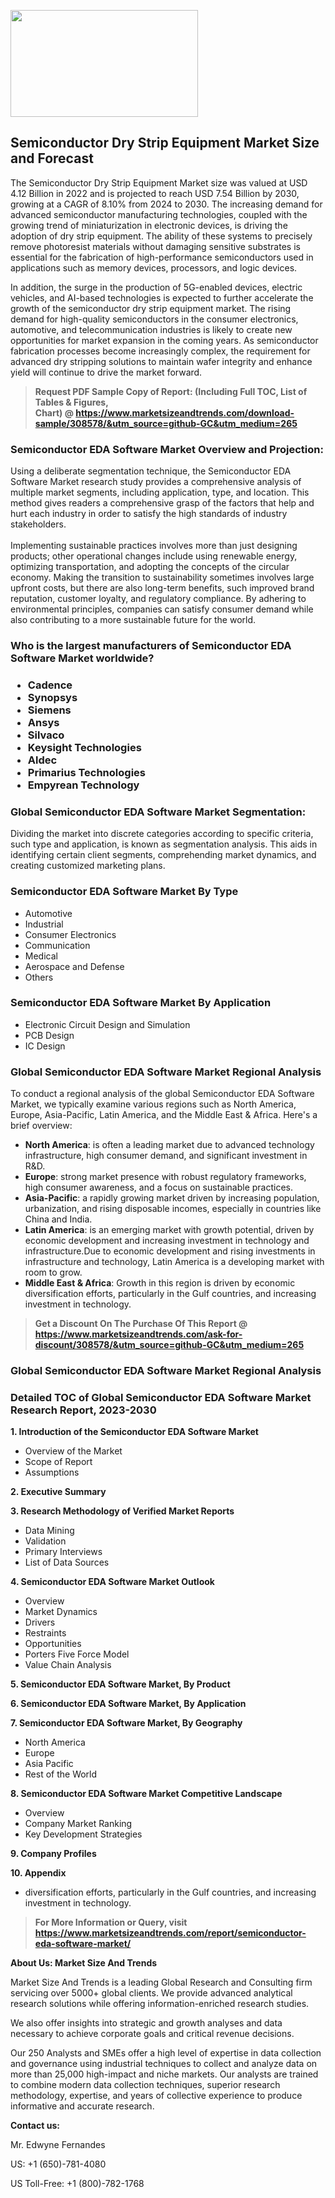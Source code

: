 <p><img class="alignnone size-medium wp-image-20088" src="https://ffe5etoiles.com/wp-content/uploads/2024/12/MST1-300x171.png" alt="" width="300" height="171" /></p><h2>Semiconductor Dry Strip Equipment Market Size and Forecast</h2><p>The Semiconductor Dry Strip Equipment Market size was valued at USD 4.12 Billion in 2022 and is projected to reach USD 7.54 Billion by 2030, growing at a CAGR of 8.10% from 2024 to 2030. The increasing demand for advanced semiconductor manufacturing technologies, coupled with the growing trend of miniaturization in electronic devices, is driving the adoption of dry strip equipment. The ability of these systems to precisely remove photoresist materials without damaging sensitive substrates is essential for the fabrication of high-performance semiconductors used in applications such as memory devices, processors, and logic devices.</p><p>In addition, the surge in the production of 5G-enabled devices, electric vehicles, and AI-based technologies is expected to further accelerate the growth of the semiconductor dry strip equipment market. The rising demand for high-quality semiconductors in the consumer electronics, automotive, and telecommunication industries is likely to create new opportunities for market expansion in the coming years. As semiconductor fabrication processes become increasingly complex, the requirement for advanced dry stripping solutions to maintain wafer integrity and enhance yield will continue to drive the market forward.</p></p><blockquote id="" class=""><strong>Request PDF Sample Copy of Report: (Including Full TOC, List of Tables &amp; Figures, Chart)&nbsp;@&nbsp;<strong><a href="https://www.marketsizeandtrends.com/download-sample/308578/&utm_source=github-GC&utm_medium=265" target="_blank">https://www.marketsizeandtrends.com/download-sample/308578/&utm_source=github-GC&utm_medium=265</a></strong></strong></blockquote><h3 id="" class="">Semiconductor EDA Software Market&nbsp;Overview and Projection:</h3><p id="" class="">Using a deliberate segmentation technique, the Semiconductor EDA Software Market research study provides a comprehensive analysis of multiple market segments, including application, type, and location. This method gives readers a comprehensive grasp of the factors that help and hurt each industry in order to satisfy the high standards of industry stakeholders. <br /> <br />Implementing sustainable practices involves more than just designing products; other operational changes include using renewable energy, optimizing transportation, and adopting the concepts of the circular economy. Making the transition to sustainability sometimes involves large upfront costs, but there are also long-term benefits, such improved brand reputation, customer loyalty, and regulatory compliance. By adhering to environmental principles, companies can satisfy consumer demand while also contributing to a more sustainable future for the world.</p><h3 id="" class="">Who is the largest manufacturers of&nbsp;Semiconductor EDA Software Market worldwide?</h3><h3 class=""><p><ul><li>Cadence </li><li> Synopsys </li><li> Siemens </li><li> Ansys </li><li> Silvaco </li><li> Keysight Technologies </li><li> Aldec </li><li> Primarius Technologies </li><li> Empyrean Technology</li></ul></p></h3><h3 id="" class="">Global&nbsp;Semiconductor EDA Software Market Segmentation:</h3><p id="" class="">Dividing the market into discrete categories according to specific criteria, such type and application, is known as segmentation analysis. This aids in identifying certain client segments, comprehending market dynamics, and creating customized marketing plans.</p><h3 id="" class="">Semiconductor EDA Software Market&nbsp;By Type</h3><p><p><ul><li>Automotive</li><li> Industrial</li><li> Consumer Electronics</li><li> Communication</li><li> Medical</li><li> Aerospace and Defense</li><li> Others</p></li></ul></p></p><h3 id="" class="">Semiconductor EDA Software Market&nbsp;By Application</h3><p class=""><p><ul><li>Electronic Circuit Design and Simulation</li><li> PCB Design</li><li> IC Design</li></ul></p></p><h3 id="" class="">Global Semiconductor EDA Software Market Regional Analysis</h3><p id="" class="">To conduct a regional analysis of the global Semiconductor EDA Software Market, we typically examine various regions such as North America, Europe, Asia-Pacific, Latin America, and the Middle East &amp; Africa. Here's a brief overview:</p><ul><li><strong>North America</strong>: is often a leading market due to advanced technology infrastructure, high consumer demand, and significant investment in R&amp;D.</li><li><strong>Europe</strong>: strong market presence with robust regulatory frameworks, high consumer awareness, and a focus on sustainable practices.</li><li><strong>Asia-Pacific</strong>: a rapidly growing market driven by increasing population, urbanization, and rising disposable incomes, especially in countries like China and India.</li><li><strong>Latin America</strong>: is an emerging market with growth potential, driven by economic development and increasing investment in technology and infrastructure.Due to economic development and rising investments in infrastructure and technology, Latin America is a developing market with room to grow.</li><li><strong>Middle East &amp; Africa</strong>: Growth in this region is driven by economic diversification efforts, particularly in the Gulf countries, and increasing investment in technology.</li></ul><blockquote id="" class=""><strong>Get a Discount On The Purchase Of This Report @ <strong><a href="https://www.marketsizeandtrends.com/ask-for-discount/308578/&utm_source=github-GC&utm_medium=265" target="_blank">https://www.marketsizeandtrends.com/ask-for-discount/308578/&utm_source=github-GC&utm_medium=265</a></strong></strong></blockquote><h3 id="" class="">Global Semiconductor EDA Software Market Regional Analysis</h3><h3 id="" class="">Detailed TOC of Global Semiconductor EDA Software Market Research Report, 2023-2030</h3><p id="" class=""><strong>1. Introduction of the Semiconductor EDA Software Market</strong></p><ul><li>Overview of the Market</li><li>Scope of Report</li><li>Assumptions</li></ul><p id="" class=""><strong>2. Executive Summary</strong></p><p id="" class=""><strong>3. Research Methodology of Verified Market Reports</strong></p><ul><li>Data Mining</li><li>Validation</li><li>Primary Interviews</li><li>List of Data Sources</li></ul><p id="" class=""><strong>4. Semiconductor EDA Software Market Outlook</strong></p><ul><li>Overview</li><li>Market Dynamics</li><li>Drivers</li><li>Restraints</li><li>Opportunities</li><li>Porters Five Force Model</li><li>Value Chain Analysis</li></ul><p id="" class=""><strong>5. Semiconductor EDA Software Market, By Product</strong></p><p id="" class=""><strong>6. Semiconductor EDA Software Market, By Application</strong></p><p id="" class=""><strong>7. Semiconductor EDA Software Market, By Geography</strong></p><ul><li>North America</li><li>Europe</li><li>Asia Pacific</li><li>Rest of the World</li></ul><p id="" class=""><strong>8. Semiconductor EDA Software Market Competitive Landscape</strong></p><ul><li>Overview</li><li>Company Market Ranking</li><li>Key Development Strategies</li></ul><p id="" class=""><strong>9. Company Profiles</strong></p><p id="" class=""><strong>10. Appendix</strong></p><ul><li>diversification efforts, particularly in the Gulf countries, and increasing investment in technology.</li></ul><blockquote id="" class=""><strong>For More Information or Query, visit <strong><strong><a href="https://www.marketsizeandtrends.com/report/semiconductor-eda-software-market/" target="_blank">https://www.marketsizeandtrends.com/report/semiconductor-eda-software-market/</a></strong></strong></strong></blockquote><p id="" class=""><strong>About Us: Market Size And Trends</strong></p><p id="" class="">Market Size And Trends is a leading Global Research and Consulting firm servicing over 5000+ global clients. We provide advanced analytical research solutions while offering information-enriched research studies.</p><p id="" class="">We also offer insights into strategic and growth analyses and data necessary to achieve corporate goals and critical revenue decisions.</p><p id="" class="">Our 250 Analysts and SMEs offer a high level of expertise in data collection and governance using industrial techniques to collect and analyze data on more than 25,000 high-impact and niche markets. Our analysts are trained to combine modern data collection techniques, superior research methodology, expertise, and years of collective experience to produce informative and accurate research.</p><p id="" class=""><strong>Contact us:</strong></p><p id="" class="">Mr. Edwyne Fernandes</p><p id="" class="">US: +1 (650)-781-4080</p><p id="" class="">US Toll-Free: +1 (800)-782-1768</p>
